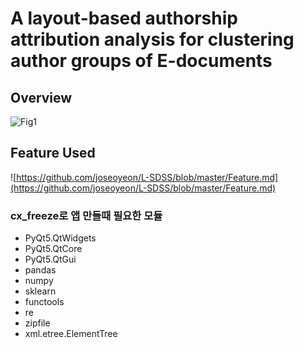 # A layout-based authorship attribution analysis for clustering author groups of E-documents

## Overview
![Fig1](https://github.com/joseoyeon/PAPER/assets/46625602/5ce063db-b01b-4db5-b85c-578901466bef)

## Feature Used 
![https://github.com/joseoyeon/L-SDSS/blob/master/Feature.md](https://github.com/joseoyeon/L-SDSS/blob/master/Feature.md)

### cx_freeze로 앱 만들때 필요한 모듈
- PyQt5.QtWidgets
- PyQt5.QtCore
- PyQt5.QtGui
- pandas
- numpy
- sklearn
- functools
- re
- zipfile
- xml.etree.ElementTree
